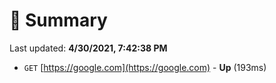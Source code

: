 # 📖 Summary
Last updated: **4/30/2021, 7:42:38 PM**

- `GET` [https://google.com](https://google.com) - **Up** (193ms)
